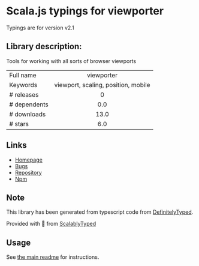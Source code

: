 
# Scala.js typings for viewporter

Typings are for version v2.1

## Library description:
Tools for working with all sorts of browser viewports

|                    |                 |
| ------------------ | :-------------: |
| Full name          | viewporter |
| Keywords           | viewport, scaling, position, mobile |
| # releases         | 0 |
| # dependents       | 0.0 |
| # downloads        | 13.0 |
| # stars            | 6.0 |

## Links
- [Homepage](https://github.com/macropodhq/viewporter)
- [Bugs](https://github.com/macropodhq/viewporter/issues)
- [Repository](https://github.com/macropodhq/viewporter)
- [Npm](https://www.npmjs.com/package/viewporter)
    


## Note
This library has been generated from typescript code from [DefinitelyTyped](https://definitelytyped.org).

Provided with :purple_heart: from [ScalablyTyped](https://github.com/oyvindberg/ScalablyTyped)

## Usage
See [the main readme](../../readme.md) for instructions.


